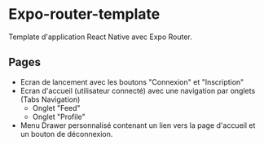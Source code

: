 # Expo-router-template
Template d'application React Native avec Expo Router.

## Pages
  - Ecran de lancement avec les boutons "Connexion" et "Inscription"
  - Ecran d'accueil (utilisateur connecté) avec une navigation par onglets (Tabs Navigation)
      - Onglet "Feed"
      - Onglet "Profile"
  - Menu Drawer personnalisé contenant un lien vers la page d'accueil et un bouton de déconnexion.
